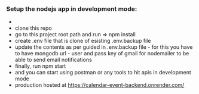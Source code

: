 ### Setup the nodejs app in development mode:
- 
- clone this repo
- go to this project root path and run => npm install
- create .env file that is clone of esisting .env.backup file
- update the contents as per guided in .env.backup file
       - for this you have to have mongodb url
       - user and pass key of gmail for nodemailer to be able to send email notifications
- finally, run npm start
- and you can start using postman or any tools to hit apis in development mode
- production hosted at https://calendar-event-backend.onrender.com/
